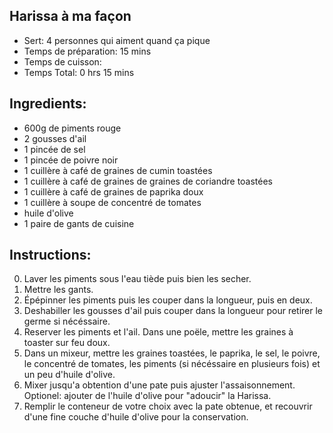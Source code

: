 Harissa à ma façon
---

* Sert: 4 personnes qui aiment quand ça pique
* Temps de préparation:  15 mins
* Temps de cuisson:
* Temps Total:  0 hrs 15 mins

Ingredients:
---
* 600g de piments rouge
* 2 gousses d'ail
* 1 pincée de sel
* 1 pincée de poivre noir
* 1 cuillère à café de graines de cumin toastées
* 1 cuillère à café de graines de graines de coriandre toastées
* 1 cuillère à café de graines de paprika doux
* 1 cuillère à soupe de concentré de tomates
* huile d'olive
* 1 paire de gants de cuisine

Instructions:
---
0. Laver les piments sous l'eau tiède puis bien les secher.
1. Mettre les gants.
2. Épépinner les piments puis les couper dans la longueur, puis en deux.
3. Deshabiller les gousses d'ail puis couper dans la longueur pour retirer le germe si nécéssaire.
4. Reserver les piments et l'ail. Dans une poële, mettre les graines à toaster sur feu doux.
5. Dans un mixeur, mettre les graines toastées, le paprika, le sel, le poivre, le concentré de tomates, les piments (si nécéssaire en plusieurs fois) et un peu d'huile d'olive.
6. Mixer jusqu'a obtention d'une pate puis ajuster l'assaisonnement. Optionel: ajouter de l'huile d'olive pour "adoucir" la Harissa.
7. Remplir le conteneur de votre choix avec la pate obtenue, et recouvrir d'une fine couche d'huile d'olive pour la conservation.
